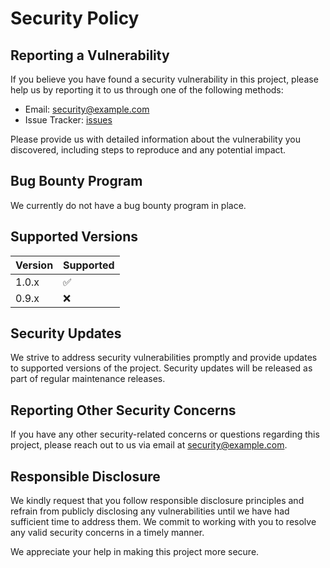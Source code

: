 # Security Policy

## Reporting a Vulnerability

If you believe you have found a security vulnerability in this project, please help us by reporting it to us through one of the following methods:

- Email: [security@example.com](mailto:security@example.com)
- Issue Tracker: [issues](https://github.com/Giuseppe-Bianc/qbRayTracepm/issues)

Please provide us with detailed information about the vulnerability you discovered, including steps to reproduce and any potential impact.

## Bug Bounty Program

We currently do not have a bug bounty program in place.

## Supported Versions

| Version | Supported          |
| ------- | ------------------ |
| 1.0.x   | :white_check_mark: |
| 0.9.x   | :x:                |

## Security Updates

We strive to address security vulnerabilities promptly and provide updates to supported versions of the project. Security updates will be released as part of regular maintenance releases.

## Reporting Other Security Concerns

If you have any other security-related concerns or questions regarding this project, please reach out to us via email at [security@example.com](mailto:security@example.com).

## Responsible Disclosure

We kindly request that you follow responsible disclosure principles and refrain from publicly disclosing any vulnerabilities until we have had sufficient time to address them. We commit to working with you to resolve any valid security concerns in a timely manner.

We appreciate your help in making this project more secure.
